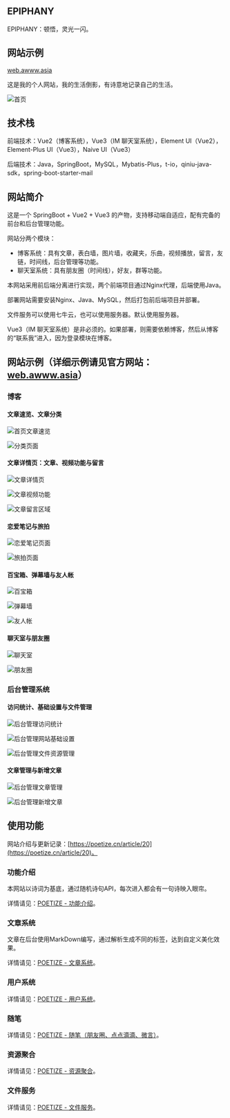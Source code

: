 ## EPIPHANY
EPIPHANY：顿悟，灵光一闪。

## 网站示例
[web.awww.asia](https://web.awww.asia/)

这是我的个人网站，我的生活倒影，有诗意地记录自己的生活。

![首页](poetize_picture/首页.png)

## 技术栈
前端技术：Vue2（博客系统），Vue3（IM 聊天室系统），Element UI（Vue2），Element-Plus UI（Vue3），Naive UI（Vue3）

后端技术：Java，SpringBoot，MySQL，Mybatis-Plus，t-io，qiniu-java-sdk，spring-boot-starter-mail

## 网站简介
这是一个 SpringBoot + Vue2 + Vue3 的产物，支持移动端自适应，配有完备的前台和后台管理功能。

网站分两个模块：
- 博客系统：具有文章，表白墙，图片墙，收藏夹，乐曲，视频播放，留言，友链，时间线，后台管理等功能。
- 聊天室系统：具有朋友圈（时间线），好友，群等功能。

本网站采用前后端分离进行实现，两个前端项目通过Nginx代理，后端使用Java。

部署网站需要安装Nginx、Java、MySQL，然后打包前后端项目并部署。

文件服务可以使用七牛云，也可以使用服务器。默认使用服务器。

Vue3（IM 聊天室系统）是非必须的。如果部署，则需要依赖博客，然后从博客的“联系我”进入，因为登录模块在博客。

## 网站示例（详细示例请见官方网站：[web.awww.asia](https://web.awww.asia/)）

### 博客

#### 文章速览、文章分类
![首页文章速览](poetize_picture/首页文章速览.png)

![分类页面](poetize_picture/分类页面.png)

#### 文章详情页：文章、视频功能与留言
![文章详情页](poetize_picture/文章详情页.png)

![文章视频功能](poetize_picture/文章视频功能.png)

![文章留言区域](poetize_picture/文章留言区域.png)

#### 恋爱笔记与旅拍
![恋爱笔记页面](poetize_picture/恋爱笔记页面.png)

![旅拍页面](poetize_picture/旅拍页面.png)

#### 百宝箱、弹幕墙与友人帐
![百宝箱](poetize_picture/百宝箱.png)

![弹幕墙](poetize_picture/弹幕墙.png)

![友人帐](poetize_picture/友人帐.png)

#### 聊天室与朋友圈
![聊天室](poetize_picture/聊天室.png)

![朋友圈](poetize_picture/朋友圈.png)

### 后台管理系统

#### 访问统计、基础设置与文件管理
![后台管理访问统计](poetize_picture/后台管理访问统计.png)

![后台管理网站基础设置](poetize_picture/后台管理网站基础设置.png)

![后台管理文件资源管理](poetize_picture/后台管理文件资源管理.png)

#### 文章管理与新增文章
![后台管理文章管理](poetize_picture/后台管理文章管理.png)

![后台管理新增文章](poetize_picture/后台管理新增文章.png)

## 使用功能
网站介绍与更新记录：[https://poetize.cn/article/20](https://poetize.cn/article/20)。

### 功能介绍
本网站以诗词为基底，通过随机诗句API，每次进入都会有一句诗映入眼帘。

详情请见：[POETIZE - 功能介绍](https://poetize.cn/article/89)。

### 文章系统
文章在后台使用MarkDown编写，通过解析生成不同的标签，达到自定义美化效果。

详情请见：[POETIZE - 文章系统](https://poetize.cn/article/88)。

### 用户系统
详情请见：[POETIZE - 用户系统](https://poetize.cn/article/87)。

### 随笔
详情请见：[POETIZE - 随笔（朋友圈、点点滴滴、微言）](https://poetize.cn/article/86)。

### 资源聚合
详情请见：[POETIZE - 资源聚合](https://poetize.cn/article/85)。

### 文件服务
详情请见：[POETIZE - 文件服务](https://poetize.cn/article/84)。

